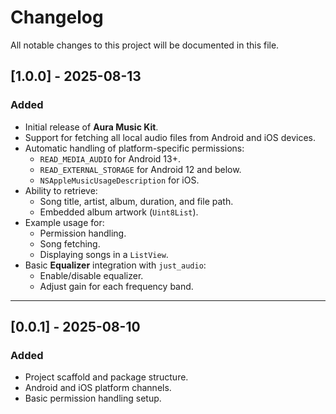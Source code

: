 # Changelog

All notable changes to this project will be documented in this file.

## [1.0.0] - 2025-08-13
### Added
- Initial release of **Aura Music Kit**.
- Support for fetching all local audio files from Android and iOS devices.
- Automatic handling of platform-specific permissions:
  - `READ_MEDIA_AUDIO` for Android 13+.
  - `READ_EXTERNAL_STORAGE` for Android 12 and below.
  - `NSAppleMusicUsageDescription` for iOS.
- Ability to retrieve:
  - Song title, artist, album, duration, and file path.
  - Embedded album artwork (`Uint8List`).
- Example usage for:
  - Permission handling.
  - Song fetching.
  - Displaying songs in a `ListView`.
- Basic **Equalizer** integration with `just_audio`:
  - Enable/disable equalizer.
  - Adjust gain for each frequency band.

---

## [0.0.1] - 2025-08-10
### Added
- Project scaffold and package structure.
- Android and iOS platform channels.
- Basic permission handling setup.
